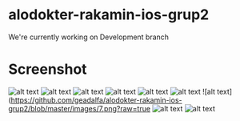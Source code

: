 # alodokter-rakamin-ios-grup2
We're currently working on Development branch

# Screenshot
![alt text](https://github.com/geadalfa/alodokter-rakamin-ios-grup2/blob/master/images/1.png?raw=true)
![alt text](https://github.com/geadalfa/alodokter-rakamin-ios-grup2/blob/master/images/2.png?raw=true)
![alt text](https://github.com/geadalfa/alodokter-rakamin-ios-grup2/blob/master/images/3.png?raw=true)
![alt text](https://github.com/geadalfa/alodokter-rakamin-ios-grup2/blob/master/images/4.png?raw=true)
![alt text](https://github.com/geadalfa/alodokter-rakamin-ios-grup2/blob/master/images/5.png?raw=true)
![alt text](https://github.com/geadalfa/alodokter-rakamin-ios-grup2/blob/master/images/6.png?raw=true)
![alt text](https://github.com/geadalfa/alodokter-rakamin-ios-grup2/blob/master/images/7.png?raw=true
![alt text](https://github.com/geadalfa/alodokter-rakamin-ios-grup2/blob/master/images/8.png?raw=true)
![alt text](https://github.com/geadalfa/alodokter-rakamin-ios-grup2/blob/master/images/9.png?raw=true)
